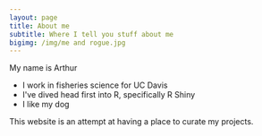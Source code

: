 ```yaml
---
layout: page
title: About me
subtitle: Where I tell you stuff about me
bigimg: /img/me and rogue.jpg
---
```


My name is Arthur

- I work in fisheries science for UC Davis
- I've dived head first into R, specifically R Shiny
- I like my dog

This website is an attempt at having a place to curate my projects.
